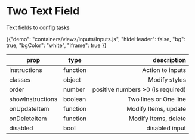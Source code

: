 # Two Text Field


<p class="description">Text fields to config tasks</p>

{{"demo": "containers/views/inputs/Inputs.js", "hideHeader": false, "bg": true, "bgColor": "white", "iframe": true }}



| prop                       | type    | description                  |
| -------------------------- |---------| ----------------------------:|
| instructions    | function   | Action to inputs    |
| classes | object    |   Modify styles       |
| order   | number  | positive numbers >0 (is required) |
| showInstructions    | boolean   |   Two lines or One line      |
| onUpdateItem | function    |  Modify Items, update      |
| onDeleteItem   | function  | Modify Items, delete      |
| disabled   | bool  | disabled input   |